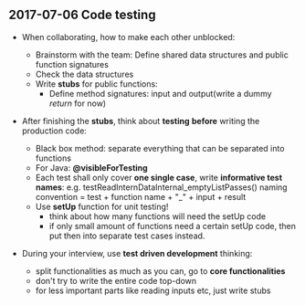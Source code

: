 2017-07-06 Code testing
---
* When collaborating, how to make each other unblocked:
    - Brainstorm with the team: 
        Define shared data structures and public function signatures
    - Check the data structures
    - Write **stubs** for public functions: 
        - Define method signatures: input and output(write a dummy *return* for now)

* After finishing the **stubs**, think about **testing** **before** writing the production code: 
    - Black box method: separate everything that can be separated into functions
    - For Java: **@visibleForTesting**
    - Each test shall only cover **one single case**, write **informative test names**:
        e.g. testReadInternDataInternal_emptyListPasses()
             naming convention = test + function name + "_" + input + result
    - Use **setUp** function for unit testing! 
        - think about how many functions will need the setUp code
        - if only small amount of functions need a certain setUp code,
          then put then into separate test cases instead. 

* During your interview, use **test driven development** thinking: 
    - split functionalities as much as you can, go to **core functionalities**
    - don't try to write the entire code top-down
    - for less important parts like reading inputs etc, just write stubs
